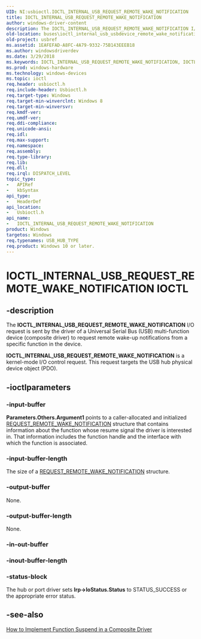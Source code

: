 ```yaml
---
UID: NI:usbioctl.IOCTL_INTERNAL_USB_REQUEST_REMOTE_WAKE_NOTIFICATION
title: IOCTL_INTERNAL_USB_REQUEST_REMOTE_WAKE_NOTIFICATION
author: windows-driver-content
description: The IOCTL_INTERNAL_USB_REQUEST_REMOTE_WAKE_NOTIFICATION I/O request is sent by the driver of a Universal Serial Bus (USB) multi-function device (composite driver) to request remote wake-up notifications from a specific function in the device.
old-location: buses\ioctl_internal_usb_usbdevice_remote_wake_notification.htm
old-project: usbref
ms.assetid: 1EAFEFAD-A8FC-4A79-9332-75B143EEEB18
ms.author: windowsdriverdev
ms.date: 3/29/2018
ms.keywords: IOCTL_INTERNAL_USB_REQUEST_REMOTE_WAKE_NOTIFICATION, IOCTL_INTERNAL_USB_REQUEST_REMOTE_WAKE_NOTIFICATION control code [Buses], buses.ioctl_internal_usb_usbdevice_remote_wake_notification, usbioctl/IOCTL_INTERNAL_USB_REQUEST_REMOTE_WAKE_NOTIFICATION
ms.prod: windows-hardware
ms.technology: windows-devices
ms.topic: ioctl
req.header: usbioctl.h
req.include-header: Usbioctl.h
req.target-type: Windows
req.target-min-winverclnt: Windows 8
req.target-min-winversvr: 
req.kmdf-ver: 
req.umdf-ver: 
req.ddi-compliance: 
req.unicode-ansi: 
req.idl: 
req.max-support: 
req.namespace: 
req.assembly: 
req.type-library: 
req.lib: 
req.dll: 
req.irql: DISPATCH_LEVEL
topic_type:
-	APIRef
-	kbSyntax
api_type:
-	HeaderDef
api_location:
-	Usbioctl.h
api_name:
-	IOCTL_INTERNAL_USB_REQUEST_REMOTE_WAKE_NOTIFICATION
product: Windows
targetos: Windows
req.typenames: USB_HUB_TYPE
req.product: Windows 10 or later.
---
```


# IOCTL_INTERNAL_USB_REQUEST_REMOTE_WAKE_NOTIFICATION IOCTL


## -description


The <b>IOCTL_INTERNAL_USB_REQUEST_REMOTE_WAKE_NOTIFICATION</b> 
   I/O request is sent by the driver of a Universal Serial Bus (USB) multi-function device (composite driver) to request remote wake-up notifications from a specific function in the device.

<b>IOCTL_INTERNAL_USB_REQUEST_REMOTE_WAKE_NOTIFICATION</b> is a kernel-mode I/O control request. This request targets the USB hub physical device object (PDO). 


## -ioctlparameters




### -input-buffer

<b>Parameters.Others.Argument1</b> points to a caller-allocated and initialized <a href="https://msdn.microsoft.com/library/windows/hardware/hh406227">REQUEST_REMOTE_WAKE_NOTIFICATION</a> structure that contains information about the function whose resume signal the driver is interested in. That information includes  the function handle and the interface with which the function is associated.


### -input-buffer-length

The size of a <a href="https://msdn.microsoft.com/library/windows/hardware/hh406227">REQUEST_REMOTE_WAKE_NOTIFICATION</a> structure.


### -output-buffer

None. 


### -output-buffer-length

None. 


### -in-out-buffer



<text></text>




### -inout-buffer-length



<text></text>




### -status-block

The hub or port driver sets <b>Irp-&gt;IoStatus.Status</b> to STATUS_SUCCESS or the appropriate error status.


## -see-also




<a href="https://msdn.microsoft.com/91F96D30-CD18-4DDC-BA5A-7BFFA8FBED9B">How to Implement Function Suspend in a Composite Driver</a>
 

 

